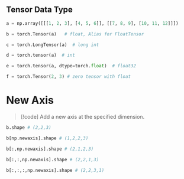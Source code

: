 ## Tensor Data Type
```python
a = np.array([[[1, 2, 3], [4, 5, 6]], [[7, 8, 9], [10, 11, 12]]])

b = torch.Tensor(a)   # float, Alias for FloatTensor

c = torch.LongTensor(a)  # long int

d = torch.tensor(a)  # int

e = torch.tensor(a, dtype=torch.float)  # float32

f = torch.Tensor(2, 3) # zero tensor with float
```


# New Axis
> [!code]
> Add a new axis at the specified dimension.
```python
b.shape # (2,2,3)

b[np.newaxis].shape # (1,2,2,3)

b[:,np.newaxis].shape # (2,1,2,3)

b[:,:,np.newaxis].shape # (2,2,1,3)

b[:,:,:,np.newaxis].shape # (2,2,3,1)
```

